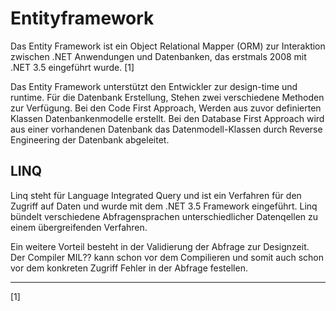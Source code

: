 # Entityframework

Das Entity Framework ist ein Object Relational Mapper (ORM) zur Interaktion zwischen .NET Anwendungen und Datenbanken, das erstmals 2008 mit .NET 3.5 eingeführt wurde. [1]

Das Entity Framework unterstützt den Entwickler zur design-time und runtime.  Für die Datenbank Erstellung, Stehen zwei verschiedene Methoden zur Verfügung. Bei den Code First Approach, Werden aus zuvor definierten Klassen Datenbankenmodelle erstellt. Bei den Database First Approach wird aus einer vorhandenen Datenbank das Datenmodell-Klassen durch Reverse Engineering der Datenbank abgeleitet. 

## LINQ

Linq steht für Language Integrated Query und ist ein Verfahren für den Zugriff auf Daten und wurde mit dem .NET 3.5 Framework eingeführt. Linq bündelt verschiedene Abfragensprachen unterschiedlicher Datenqellen zu einem übergreifenden Verfahren.

Ein weitere Vorteil besteht in der Validierung der Abfrage zur Designzeit. Der Compiler MIL?? kann schon vor dem Compilieren und somit auch schon vor dem konkreten Zugriff Fehler in der Abfrage festellen.

---
[1] 